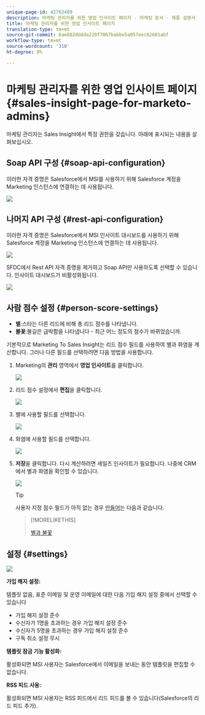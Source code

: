 ```yaml
---
unique-page-id: 42762409
description: 마케팅 관리자를 위한 영업 인사이트 페이지 - 마케팅 문서 - 제품 설명서
title: 마케팅 관리자를 위한 영업 인사이트 페이지
translation-type: tm+mt
source-git-commit: 6ae882dddda220f7067babbe5a057eec82601abf
workflow-type: tm+mt
source-wordcount: '310'
ht-degree: 0%

---
```



# 마케팅 관리자를 위한 영업 인사이트 페이지 {#sales-insight-page-for-marketo-admins}

마케팅 관리자는 Sales Insight에서 특정 권한을 갖습니다. 아래에 표시되는 내용을 살펴보십시오.

## Soap API 구성 {#soap-api-configuration}

이러한 자격 증명은 Salesforce에서 MSI를 사용하기 위해 Salesforce 계정을 Marketing 인스턴스에 연결하는 데 사용됩니다.

![](assets/one-1.png)

## 나머지 API 구성 {#rest-api-configuration}

이러한 자격 증명은 Salesforce에서 MSI 인사이트 대시보드를 사용하기 위해 Salesforce 계정을 Marketing 인스턴스에 연결하는 데 사용됩니다.

![](assets/two-1.png)

SFDC에서 Rest API 자격 증명을 제거하고 Soap API만 사용하도록 선택할 수 있습니다. 인사이트 대시보드가 비활성화됩니다.

![](assets/three-1.png)

## 사람 점수 설정 {#person-score-settings}

* **별**:스타는 다른 리드에 비해 총 리드 점수를 나타냅니다.
* **불꽃**:불길은 급박함을 나타냅니다 - 최근 어느 정도의 점수가 바뀌었습니까.

기본적으로 Marketing To Sales Insight는 리드 점수 필드를 사용하여 별과 화염을 계산합니다. 그러나 다른 필드를 선택하려면 다음 방법을 사용합니다.

1. Marketing의 **관리** 영역에서 **영업 인사이트**&#x200B;를 클릭합니다.

   ![](assets/four.png)

1. 리드 점수 설정에서 **편집**&#x200B;을 클릭합니다.

   ![](assets/five.png)

1. 별에 사용할 필드를 선택합니다.

   ![](assets/six.png)

1. 화염에 사용할 필드를 선택합니다.

   ![](assets/seven.png)

1. **저장**&#x200B;을 클릭합니다. 다시 계산하려면 세일즈 인사이트가 필요합니다. 나중에 CRM에서 별과 화염을 확인할 수 있습니다.

   ![](assets/eight.png)

   >[!TIP]
   >
   >사용자 지정 점수 필드가 아직 없는 경우 [만들어](/help/marketo/product-docs/administration/field-management/create-a-custom-field-in-marketo.md)는 다음과 같습니다.

   >[!MORELIKETHIS]
   >
   >[별과 불꽃](/help/marketo/product-docs/marketo-sales-insight/msi-for-salesforce/features/stars-and-flames/customize-stars-and-flames.md)

## 설정 {#settings}

![](assets/nine.png)

**가입 해지 설정:**

템플릿 없음, 표준 이메일 및 운영 이메일에 대한 다음 가입 해지 설정 중에서 선택할 수 있습니다

* 가입 해지 설정 준수
* 수신자가 1명을 초과하는 경우 가입 해지 설정 준수
* 수신자가 5명을 초과하는 경우 가입 해지 설정 준수
* 구독 취소 설정 무시

**템플릿 잠금 기능 활성화:**

활성화되면 MSI 사용자는 Salesforce에서 이메일을 보내는 동안 템플릿을 편집할 수 없습니다.

**RSS 피드 사용:**

활성화되면 MSI 사용자는 RSS 피드에서 리드 피드를 볼 수 있습니다(Salesforce의 리드 피드 추가).
